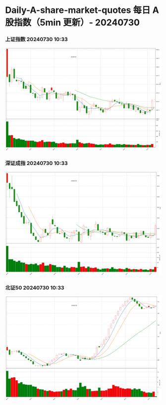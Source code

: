 
# Daily-A-share-market-quotes 每日 A 股指数（5min 更新）- 20240730

### 上证指数 20240730 10:33
![](./fig/2024/7/20240730-sh000001.png)

### 深证成指 20240730 10:33
![](./fig/2024/7/20240730-sz399001.png)

### 北证50 20240730 10:33
![](./fig/2024/7/20240730-bj899050.png)
